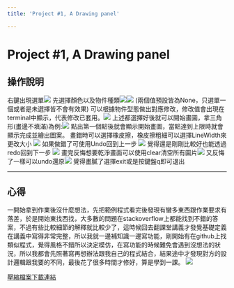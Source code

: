 ```yaml
---
title: 'Project #1, A Drawing panel'

---
```


# Project #1, A Drawing panel

## 操作說明
右鍵出現選單![](https://i.imgur.com/7xLqkV4.png)
先選擇顏色以及物件種類![](https://i.imgur.com/2O0uZMK.png)![](https://i.imgur.com/LfH5LAj.png)
(兩個值預設皆為None，只選單一個或者是未選擇皆不會有效果)
可以根據物件型態做出對應修改，修改值會出現在terminal中顯示，代表修改已套用。![](https://i.imgur.com/WtVonIx.png)
上述都選擇好後就可以開始畫圖，拿三角形(畫邊不填滿)為例:![](https://i.imgur.com/GbJk4dN.png)
點出第一個點後就會顯示開始畫圖，當點達到上限時就會顯示完成並繪出圖案。
畫錯時可以選擇橡皮擦，橡皮擦粗細可以選擇LineWidth來更改大小
![](https://i.imgur.com/SVtYlea.png)
如果做錯了可使用Undo回到上一步
![](https://i.imgur.com/sHw7l00.png)
覺得還是剛剛比較好也能透過redo回到下一步
![](https://i.imgur.com/p7gR40h.png)
畫完反悔想要乾淨畫面可以使用clear清空所有圖片![](https://i.imgur.com/zP1vOH2.png)
又反悔了一樣可以undo還原![](https://i.imgur.com/WblLCT7.png)
覺得畫膩了選擇exit或是按鍵盤q即可退出

---
## 心得

一開始拿到作業後沒什麼想法，先把範例程式看完後發現有蠻多東西跟作業要求有落差，於是開始東找西找，大多數的問題在stackoverflow上都能找到不錯的答案，不過有些比較細節的解釋就比較少了，這時候回去翻課堂講義才發覺基礎定義在講義中寫得非常完整，所以我就一邊補知識一邊寫功能，剛開始有在github上找類似程式，覺得風格不錯所以決定模仿，在寫功能的時候難免會遇到沒想法的狀況，所以我都會先照著寫再想辦法跟我自己的程式結合，結果途中才發現對方的設計邏輯跟我要的不同，最後花了很多時間才修好，算是學到一課。
![](https://i.imgur.com/JS4voFw.png)


[壓縮檔案下載連結](https://drive.google.com/file/d/1Ac7E0y8FwGJo-YCvX26GfHjXKWAm-U_0/view?usp=sharing)